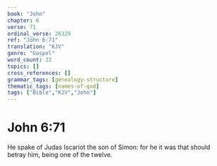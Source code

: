 ```yaml
---
book: "John"
chapter: 6
verse: 71
ordinal_verse: 26329
ref: "John 6:71"
translation: "KJV"
genre: "Gospel"
word_count: 22
topics: []
cross_references: []
grammar_tags: [genealogy-structure]
thematic_tags: [names-of-god]
tags: ["Bible","KJV","John"]
---
```


# John 6:71

He spake of Judas Iscariot the son of Simon: for he it was that should betray him, being one of the twelve.
